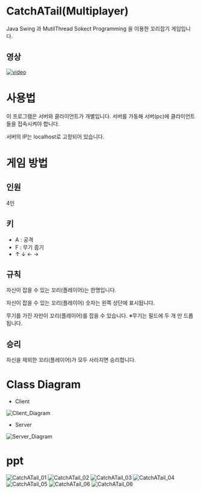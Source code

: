 # CatchATail(Multiplayer)

Java Swing 과 MutilThread Sokect Programming 을 이용한 꼬리잡기 게임입니다.

## 영상

[![video](https://i.vimeocdn.com/video/776961055_640x360.jpg)](https://vimeo.com/331539262)

# 사용법

이 프로그램은 서버와 클라이언트가 개별입니다. 서버를 가동해 서버(pc)에 클라이언트들을 접속시켜야 합니다.

서버의 IP는 localhost로 고정되어 있습니다.

# 게임 방법

## 인원

4인

## 키

* A : 공격
* F : 무기 줍기
* ↑ ↓ ← →

## 규칙

자신이  잡을 수 있는 꼬리(플레이어)는 한명입니다.

자신이 잡을 수 있는 꼬리(플레이어) 숫자는 왼쪽 상단에 표시됩니다.

무기를 가진 자만이 꼬리(플레이어)를 잡을 수 있습니다.
※무기는 필드에 두 개 만 드롭 됩니다.

## 승리

자신을 제외한 꼬리(플레이어)가 모두 사라지면 승리합니다.

# Class Diagram

* Client

![Client_Diagram](diagram/Client_Diagram.png)

* Server

![Server_Diagram](diagram/Client_Diagram.png)

# ppt

![CatchATail_01](ppt/CatchATail_01.jpg)
![CatchATail_02](ppt/CatchATail_02.jpg)
![CatchATail_03](ppt/CatchATail_03.jpg)
![CatchATail_04](ppt/CatchATail_04.jpg)
![CatchATail_05](ppt/CatchATail_05.jpg)
![CatchATail_06](ppt/CatchATail_06.jpg)
![CatchATail_06](ppt/CatchATail_07.jpg)
